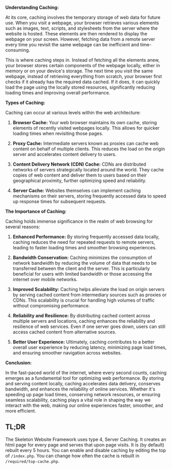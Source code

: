 <!-- pagetitle:Caching Pages -->
<!-- pagelayout:page -->
<!-- pagedate: -->
<!-- pageimage: --> 
<!-- pageexcerpt:Caching massively speeds up your website by serving up static html files. -->
<!-- pagekeywords: -->
<!-- pageauthor:Scary le Poo -->
<!-- pagetype:website -->

**Understanding Caching:**

At its core, caching involves the temporary storage of web data for future use. When you visit a webpage, your browser retrieves various elements such as images, text, scripts, and stylesheets from the server where the website is hosted. These elements are then rendered to display the webpage on your screen. However, fetching data from a remote server every time you revisit the same webpage can be inefficient and time-consuming.

This is where caching steps in. Instead of fetching all the elements anew, your browser stores certain components of the webpage locally, either in memory or on your device's storage. The next time you visit the same webpage, instead of retrieving everything from scratch, your browser first checks if it already has the required data cached. If it does, it can quickly load the page using the locally stored resources, significantly reducing loading times and improving overall performance.

**Types of Caching:**

Caching can occur at various levels within the web architecture:

1. **Browser Cache:** Your web browser maintains its own cache, storing elements of recently visited webpages locally. This allows for quicker loading times when revisiting those pages.

2. **Proxy Cache:** Intermediate servers known as proxies can cache web content on behalf of multiple clients. This reduces the load on the origin server and accelerates content delivery to users.

3. **Content Delivery Network (CDN) Cache:** CDNs are distributed networks of servers strategically located around the world. They cache copies of web content and deliver them to users based on their geographical proximity, further optimizing speed and reliability.

4. **Server Cache:** Websites themselves can implement caching mechanisms on their servers, storing frequently accessed data to speed up response times for subsequent requests.

**The Importance of Caching:**

Caching holds immense significance in the realm of web browsing for several reasons:

1. **Enhanced Performance:** By storing frequently accessed data locally, caching reduces the need for repeated requests to remote servers, leading to faster loading times and smoother browsing experiences.

2. **Bandwidth Conservation:** Caching minimizes the consumption of network bandwidth by reducing the volume of data that needs to be transferred between the client and the server. This is particularly beneficial for users with limited bandwidth or those accessing the internet over mobile networks.

3. **Improved Scalability:** Caching helps alleviate the load on origin servers by serving cached content from intermediary sources such as proxies or CDNs. This scalability is crucial for handling high volumes of traffic without compromising performance.

4. **Reliability and Resilience:** By distributing cached content across multiple servers and locations, caching enhances the reliability and resilience of web services. Even if one server goes down, users can still access cached content from alternative sources.

5. **Better User Experience:** Ultimately, caching contributes to a better overall user experience by reducing latency, minimizing page load times, and ensuring smoother navigation across websites.

**Conclusion:**

In the fast-paced world of the internet, where every second counts, caching emerges as a fundamental tool for optimizing web performance. By storing and serving content locally, caching accelerates data delivery, conserves bandwidth, and enhances the reliability of online services. Whether it's speeding up page load times, conserving network resources, or ensuring seamless scalability, caching plays a vital role in shaping the way we interact with the web, making our online experiences faster, smoother, and more efficient.

## TL;DR

The Skeleton Website Framework uses type 4, Server Caching. It creates an html page for every page and serves that upon page visits. It is (by default) rebuilt every 5 hours. You can enable and disable caching by editing the top of `/index.php`. You can change how often the cache is rebuilt in `/required/top-cache.php`.
